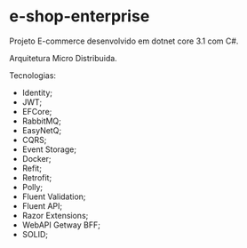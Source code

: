 # e-shop-enterprise
Projeto E-commerce desenvolvido em dotnet core 3.1 com C#. 

Arquitetura Micro Distribuida.

Tecnologias:
- Identity;
- JWT;
- EFCore;
- RabbitMQ;
- EasyNetQ;
- CQRS;
- Event Storage;
- Docker;
- Refit;
- Retrofit;
- Polly;
- Fluent Validation;
- Fluent API;
- Razor Extensions;
- WebAPI Getway BFF;
- SOLID;
